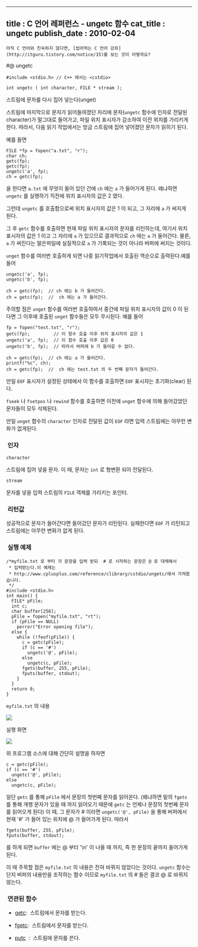 ----------------
title : C 언어 레퍼런스 - ungetc 함수
cat_title :  ungetc
publish_date : 2010-02-04
--------------



```warning
아직 C 언어와 친숙하지 않다면, [씹어먹는 C 언어 강좌](http://itguru.tistory.com/notice/15)를 보는 것이 어떻까요?

```

#@ ungetc

```info-format
#include <stdio.h> // C++ 에서는 <cstdio>

int ungetc ( int character, FILE * stream );
```


스트림에 문자를 다시 집어 넣는다(unget)

스트림에 마지막으로 문자가 읽어들여졌던 자리에 문자(`ungetc` 함수에 인자로 전달된 character)가 말그대로 들어가고, 파일 위치 표시자가 감소하여 이전 위치를 가리키게 한다. 따라서, 다음 읽기 작업에서는 방금 스트림에 집어 넣어졌던 문자가 읽히기 된다.

예를 들면

```cpp-formatted
FILE *fp = fopen("a.txt", "r");
char ch;
getc(fp);
getc(fp);
ungetc('a', fp);
ch = getc(fp);
```

을 한다면 `a.txt` 에 무엇이 들어 있던 간에 `ch` 에는 `a` 가 들어가게 된다. 왜냐하면 `ungetc` 를 실행하기 직전에 위치 표시자의 값은 2 였다.

그런데 `ungetc` 를 호출함으로써 위치 표시자의 값은 1 이 되고, 그 자리에 `a` 가 써지게 된다.

그 후 `getc` 함수를 호출하면 현재 파일 위치 표시자의 문자를 리턴하는데, 여기서 위치 표시자의 값은 1 이고 그 자리에 `a` 가 있으므로 결과적으로 `ch` 에는 `a` 가 들어간다. 물론, `a` 가 써진다는 말은파일에 실질적으로 `a` 가 기록되는 것이 아니라 버퍼에 써지는 것이다.

`unget` 함수를 여러번 호출하게 되면 나중 읽기작업에서 호출된 역순으로 출력된다.예를 들어

```cpp-formatted
ungetc('a', fp);
ungetc('b', fp);

ch = getc(fp);  // ch 에는 b 가 들어간다.
ch = getc(fp);  //  ch 에는 a 가 들어간다.
```

주의할 점은 `unget` 함수를 여러번 호출하여서 중간에 파일 위치 표시자의 값이 0 이 된다면 그 이후에 호출된 `unget` 함수들은 모두 무시된다. 예를 들어

```cpp-formatted
fp = fopen("test.txt", "r");
getc(fp);         // 이 함수 호출 이후 위치 표시자의 값은 1
ungetc('a', fp);  // 이 함수 호출 이후 값은 0
ungetc('b', fp);  // 따라서 버퍼에 b 가 들어갈 수 없다.

ch = getc(fp);  // ch 에는 a 가 들어간다.
printf("%c", ch);
ch = getc(fp);  //  ch 에는 test.txt 의 두 번째 문자가 들어간다.
```

만일 `EOF` 표시자가 설정된 상태에서 이 함수를 호출하면 `EOF` 표시자는 초기화(clear) 된다.

`fseek` 나 `fsetpos` 나 `rewind` 함수를 호출하면 이전에 `unget` 함수에 의해 들어갔었던 문자들이 모두 삭제된다.

만일 `unget` 함수의 `character` 인자로 전달된 값이 `EOF` 라면 입력 스트림에는 아무런 변화가 없게된다.

###  인자




`character`

스트림에 집어 넣을 문자. 이 때, 문자는 `int` 로 형변환 되어 전달된다.

`stream`

문자를 넣을 입력 스트림의 `FILE` 객체를 가리키는 포인터.



###  리턴값




성공적으로 문자가 들어간다면 들어갔던 문자가 리턴된다.
실패한다면 `EOF` 가 리턴되고 스트림에는 아무런 변화가 없게 된다.



###  실행 예제




```cpp-formatted
/*myfile.txt 로 부터 각 문장을 입력 받되  # 로 시작하는 문장은 @ 로 대체해서
 * 입력받는다.이 예제는
 * http://www.cplusplus.com/reference/clibrary/cstdio/ungetc/에서 가져왔습니다.
 */
#include <stdio.h>
int main() {
  FILE* pFile;
  int c;
  char buffer[256];
  pFile = fopen("myfile.txt", "rt");
  if (pFile == NULL)
    perror("Error opening file");
  else {
    while (!feof(pFile)) {
      c = getc(pFile);
      if (c == '#')
        ungetc('@', pFile);
      else
        ungetc(c, pFile);
      fgets(buffer, 255, pFile);
      fputs(buffer, stdout);
    }
  }
  return 0;
}
```

`myfile.txt` 의 내용


![](http://img1.daumcdn.net/thumb/R1920x0/?fname=http%3A%2F%2Fcfile2.uf.tistory.com%2Fimage%2F2040C2284B6ACA04A4744E)

실행 화면


![](http://img1.daumcdn.net/thumb/R1920x0/?fname=http%3A%2F%2Fcfile25.uf.tistory.com%2Fimage%2F1205D2284B6ACA02032FD1)

위 프로그램 소스에 대해 간단히 설명을 하자면

```cpp-formatted
c = getc(pFile);
if (c == '#')
  ungetc('@', pFile);
else
  ungetc(c, pFile);
```

일단 `getc` 를 통해 `pFile` 에서 문장의 첫번째 문자를 읽어온다. (왜냐하면 밑의 `fgets` 를 통해 개행 문자가 있을 때 까지 읽어오기 때문에 `getc` 는 언제나 문장의 첫번째 문자를 읽어오게 된다) 이 때, 그 문자가 # 이라면 `ungetc('@', pFile)` 을 통해 버퍼에서 현재 '#' 가 들어 있는 위치에 @ 가 들어가게 된다. 따라서

```cpp-formatted
fgets(buffer, 255, pFile);
fputs(buffer, stdout);
```

를 하게 되면 `buffer` 에는 @ 부터 '\n' 이 나올 때 까지, 즉 한 문장의 끝까지 들어가게 된다.

이 때 주목할 점은 `myfile.txt` 의 내용은 전혀 바뀌지 않았다는 것이다. `ungetc` 함수는 단지 버퍼의 내용만을 조작하는 함수 이므로 `myfile.txt` 의 # 들은 결코 @ 로 바뀌지 않는다.



###  연관된 함수





*  [getc](http://itguru.tistory.com/41):  스트림에서 문자를 받는다.



*  [fgetc](http://itguru.tistory.com/37):  스트림에서 문자를 받는다.

*  [putc](http://itguru.tistory.com/46)  :  스트림에 문자를 쓴다.